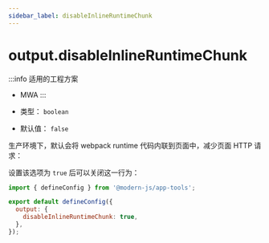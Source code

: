 ```yaml
---
sidebar_label: disableInlineRuntimeChunk
---
```


# output.disableInlineRuntimeChunk

:::info 适用的工程方案
* MWA
:::

* 类型： `boolean`
* 默认值： `false`

生产环境下，默认会将 webpack runtime 代码内联到页面中，减少页面 HTTP 请求：

设置该选项为 `true` 后可以关闭这一行为：

```js title="modern.config.js"
import { defineConfig } from '@modern-js/app-tools';

export default defineConfig({
  output: {
    disableInlineRuntimeChunk: true,
  },
});
```
